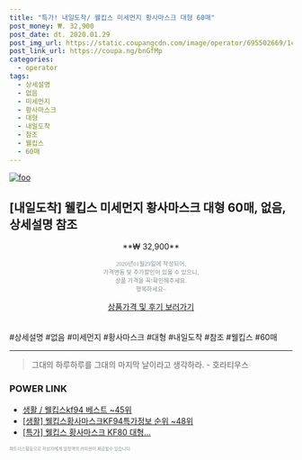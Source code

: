 ```yaml
--- 
title: "특가! 내일도착/ 웰킵스 미세먼지 황사마스크 대형 60매" 
post_money: ₩. 32,900 
post_date: dt. 2020.01.29 
post_img_url: https://static.coupangcdn.com/image/operator/695502669/1c2ec48f-e209-9c0a-b8e8-b0c87d4c86e9.jpg 
post_link_url: https://coupa.ng/bnGfMp 
categories: 
  - operator 
tags: 
  - 상세설명 
  - 없음 
  - 미세먼지 
  - 황사마스크 
  - 대형 
  - 내일도착 
  - 참조 
  - 웰킵스 
  - 60매 
--- 
```

[![foo](https://static.coupangcdn.com/image/operator/695502669/1c2ec48f-e209-9c0a-b8e8-b0c87d4c86e9.jpg)](https://coupa.ng/bnGfMp) 

## [내일도착] 웰킵스 미세먼지 황사마스크 대형 60매, 없음, 상세설명 참조 
<p style="text-align: center;">**₩ 32,900**</p> 
<p style="text-align: center;"><span style="color: #898c8f; font-family: Georgia,Times,serif; font-size: 0.75em;">2020년01월29일에 작성되어, <br>가격변동 및 추가할인이 있을 수 있으니,<br> 상품 가격을 꼭!확인해주세요.<br>행복하세요~</span> 
</p>	 
<div markdown="0" style="text-align: center;"><a href="https://coupa.ng/bnGfMp" class="btn btn--success">상품가격 및 후기 보러가기</a></div> 
<br><br> 
  #상세설명 #없음 #미세먼지 #황사마스크 #대형 #내일도착 #참조 #웰킵스 #60매 
<hr> 

> 그대의 하루하루를 그대의 마지막 날이라고 생각하라. - 호라티우스 


### POWER LINK

* <a href="https://blog.naver.com/santokki14/221786737092" target="_blank">생활 / 웰킵스kf94 베스트 ~45위</a>
* <a href="https://blog.naver.com/fasyy4321/221773533837" target="_blank"> [생활] 웰킵스황사마스크KF94특가정보 순위 ~48위</a>
* <a href="https://blog.naver.com/sakai111/221786934574" target="_blank">[특가] 웰킵스 황사마스크 KF80 대형...</a>

<span style="color: #898c8f; font-family: Georgia,Times,serif; font-size: 0.55em;">파트너스활동으로 작성자에게 일정액의 커미션이 제공될수 있습니다.</span> 
